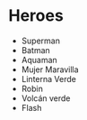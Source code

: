 # Heroes

* Superman
* Batman
* Aquaman
* Mujer Maravilla
* Linterna Verde
* Robin
* Volcán verde
* Flash
